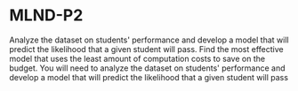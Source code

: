 # MLND-P2
Analyze the dataset on students' performance and develop a model that will predict the likelihood that a given student will pass.
Find the most effective model that uses the least amount of computation costs to save on the budget. You will need to analyze the dataset on students' performance and develop a model that will predict the likelihood that a given student will pass

